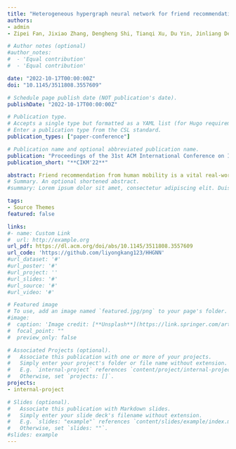 ```yaml
---
title: "Heterogeneous hypergraph neural network for friend recommendation with human mobility"
authors:
- admin
- Zipei Fan, Jixiao Zhang, Dengheng Shi, Tianqi Xu, Du Yin, Jinliang Deng, Xuan Song

# Author notes (optional)
#author_notes:
#  - 'Equal contribution'
#  - 'Equal contribution'

date: "2022-10-17T00:00:00Z"
doi: "10.1145/3511808.3557609"

# Schedule page publish date (NOT publication's date).
publishDate: "2022-10-17T00:00:00Z"

# Publication type.
# Accepts a single type but formatted as a YAML list (for Hugo requirements).
# Enter a publication type from the CSL standard.
publication_types: ["paper-conference"]

# Publication name and optional abbreviated publication name.
publication: "Proceedings of the 31st ACM International Conference on Information & Knowledge Management"
publication_short: "**CIKM'22**"

abstract: Friend recommendation from human mobility is a vital real-world application of location-based social networks (LBSN). It is necessary to recognize patterns from human mobility to assist friend recommendation because previous works have shown complex relations between them. However, most of previous works either modelled social networks and user trajectories separately, or only used classical simple graph-based methods with an edge linking two nodes that cannot fully model the complex data structure of LBSN. Inspired by the fact that hyperedges can connect multiple nodes of different types, we model user trajectories and check-in records as hyperedges in a novel heterogeneous LBSN hypergraph to represent complex spatio-temporal information. And then, we design a type-specific attention mechanism for an end-to-end trainable heterogeneous hypergraph neural network (HHGNN) with supervised contrastive learning, which can learn hypergraph node embedding for the next friend recommendation task. At last, our model HHGNN outperforms the state-of-the-art methods on four real-world city datasets, while ablation studies also confirm the effectiveness of each model part.
# Summary. An optional shortened abstract.
#summary: Lorem ipsum dolor sit amet, consectetur adipiscing elit. Duis posuere tellus ac convallis placerat. Proin tincidunt magna sed ex sollicitudin condimentum.

tags:
- Source Themes
featured: false

links:
#- name: Custom Link
#  url: http://example.org
url_pdf: https://dl.acm.org/doi/abs/10.1145/3511808.3557609
url_code: 'https://github.com/liyongkang123/HHGNN'
#url_dataset: '#'
#url_poster: '#'
#url_project: ''
#url_slides: '#'
#url_source: '#'
#url_video: '#'

# Featured image
# To use, add an image named `featured.jpg/png` to your page's folder. 
#image:
#  caption: 'Image credit: [**Unsplash**](https://link.springer.com/article/10.1007/s10707-022-00466-1/figures/3)'
#  focal_point: ""
#  preview_only: false

# Associated Projects (optional).
#   Associate this publication with one or more of your projects.
#   Simply enter your project's folder or file name without extension.
#   E.g. `internal-project` references `content/project/internal-project/index.md`.
#   Otherwise, set `projects: []`.
projects:
- internal-project

# Slides (optional).
#   Associate this publication with Markdown slides.
#   Simply enter your slide deck's filename without extension.
#   E.g. `slides: "example"` references `content/slides/example/index.md`.
#   Otherwise, set `slides: ""`.
#slides: example
---
```

